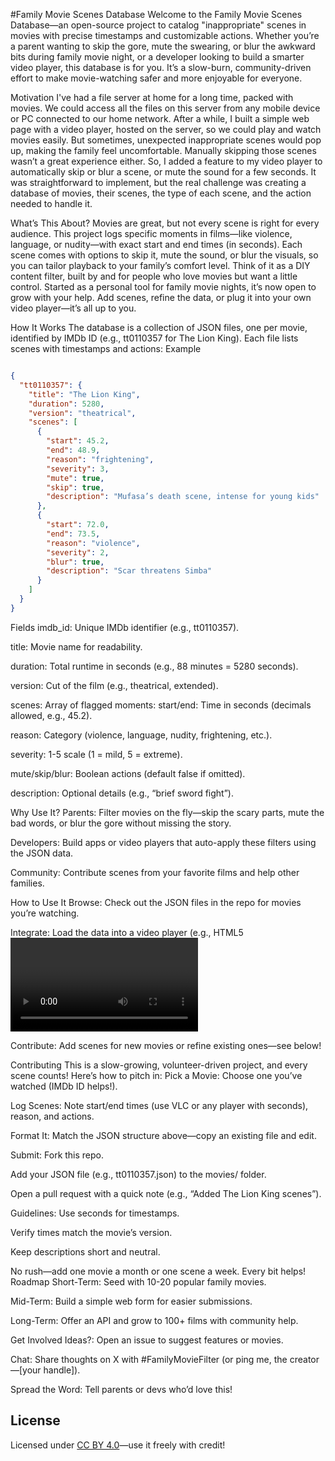 #Family Movie Scenes Database
Welcome to the Family Movie Scenes Database—an open-source project to catalog "inappropriate" scenes in movies with precise timestamps and customizable actions. Whether you’re a parent wanting to skip the gore, mute the swearing, or blur the awkward bits during family movie night, or a developer looking to build a smarter video player, this database is for you. It’s a slow-burn, community-driven effort to make movie-watching safer and more enjoyable for everyone.

Motivation
I've had a file server at home for a long time, packed with movies. We could access all the files on this server from any mobile device or PC connected to our home network. After a while, I built a simple web page with a video player, hosted on the server, so we could play and watch movies easily. But sometimes, unexpected inappropriate scenes would pop up, making the family feel uncomfortable. Manually skipping those scenes wasn’t a great experience either. So, I added a feature to my video player to automatically skip or blur a scene, or mute the sound for a few seconds. It was straightforward to implement, but the real challenge was creating a database of movies, their scenes, the type of each scene, and the action needed to handle it.

What’s This About?
Movies are great, but not every scene is right for every audience. This project logs specific moments in films—like violence, language, or nudity—with exact start and end times (in seconds). Each scene comes with options to skip it, mute the sound, or blur the visuals, so you can tailor playback to your family’s comfort level. Think of it as a DIY content filter, built by and for people who love movies but want a little control.
Started as a personal tool for family movie nights, it’s now open to grow with your help. Add scenes, refine the data, or plug it into your own video player—it’s all up to you.

How It Works
The database is a collection of JSON files, one per movie, identified by IMDb ID (e.g., tt0110357 for The Lion King). Each file lists scenes with timestamps and actions:
Example
```json

{
  "tt0110357": {
    "title": "The Lion King",
    "duration": 5280,
    "version": "theatrical",
    "scenes": [
      {
        "start": 45.2,
        "end": 48.9,
        "reason": "frightening",
        "severity": 3,
        "mute": true,
        "skip": true,
        "description": "Mufasa’s death scene, intense for young kids"
      },
      {
        "start": 72.0,
        "end": 73.5,
        "reason": "violence",
        "severity": 2,
        "blur": true,
        "description": "Scar threatens Simba"
      }
    ]
  }
}
```
Fields
imdb_id: Unique IMDb identifier (e.g., tt0110357).

title: Movie name for readability.

duration: Total runtime in seconds (e.g., 88 minutes = 5280 seconds).

version: Cut of the film (e.g., theatrical, extended).

scenes: Array of flagged moments:
start/end: Time in seconds (decimals allowed, e.g., 45.2).

reason: Category (violence, language, nudity, frightening, etc.).

severity: 1-5 scale (1 = mild, 5 = extreme).

mute/skip/blur: Boolean actions (default false if omitted).

description: Optional details (e.g., “brief sword fight”).

Why Use It?
Parents: Filter movies on the fly—skip the scary parts, mute the bad words, or blur the gore without missing the story.

Developers: Build apps or video players that auto-apply these filters using the JSON data.

Community: Contribute scenes from your favorite films and help other families.

How to Use It
Browse: Check out the JSON files in the repo for movies you’re watching.

Integrate: Load the data into a video player (e.g., HTML5 <video> with JavaScript) to skip, mute, or blur scenes automatically. See this example (#) (link TBD).

Contribute: Add scenes for new movies or refine existing ones—see below!

Contributing
This is a slow-growing, volunteer-driven project, and every scene counts! Here’s how to pitch in:
Pick a Movie: Choose one you’ve watched (IMDb ID helps!).

Log Scenes: Note start/end times (use VLC or any player with seconds), reason, and actions.

Format It: Match the JSON structure above—copy an existing file and edit.

Submit: 
Fork this repo.

Add your JSON file (e.g., tt0110357.json) to the movies/ folder.

Open a pull request with a quick note (e.g., “Added The Lion King scenes”).

Guidelines:
Use seconds for timestamps.

Verify times match the movie’s version.

Keep descriptions short and neutral.

No rush—add one movie a month or one scene a week. Every bit helps!
Roadmap
Short-Term: Seed with 10-20 popular family movies.

Mid-Term: Build a simple web form for easier submissions.

Long-Term: Offer an API and grow to 100+ films with community help.

Get Involved
Ideas?: Open an issue to suggest features or movies.

Chat: Share thoughts on X with #FamilyMovieFilter (or ping me, the creator—[your handle]).

Spread the Word: Tell parents or devs who’d love this!

## License
Licensed under [CC BY 4.0](LICENSE)—use it freely with credit!
